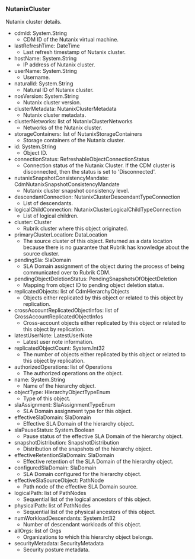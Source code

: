 ### NutanixCluster
Nutanix cluster details.

- cdmId: System.String
  - CDM ID of the Nutanix virtual machine.
- lastRefreshTime: DateTime
  - Last refresh timestamp of Nutanix cluster.
- hostName: System.String
  - IP address of Nutanix cluster.
- userName: System.String
  - Username.
- naturalId: System.String
  - Natural ID of Nutanix cluster.
- nosVersion: System.String
  - Nutanix cluster version.
- clusterMetadata: NutanixClusterMetadata
  - Nutanix cluster metadata.
- clusterNetworks: list of NutanixClusterNetworks
  - Networks of the Nutanix cluster.
- storageContainers: list of NutanixStorageContainers
  - Storage containers of the Nutanix cluster.
- id: System.String
  - Object ID.
- connectionStatus: RefreshableObjectConnectionStatus
  - Connection status of the Nutanix Cluster. If the CDM cluster is disconnected, then the status is set to 'Disconnected'.
- nutanixSnapshotConsistencyMandate: CdmNutanixSnapshotConsistencyMandate
  - Nutanix cluster snapshot consistency level.
- descendantConnection: NutanixClusterDescendantTypeConnection
  - List of descendants.
- logicalChildConnection: NutanixClusterLogicalChildTypeConnection
  - List of logical children.
- cluster: Cluster
  - Rubrik cluster where this object originated.
- primaryClusterLocation: DataLocation
  - The source cluster of this object. Returned as a data location because there is no guarantee that Rubrik has knowledge about the source cluster.
- pendingSla: SlaDomain
  - SLA Domain assignment of the object during the process of being communicated over to Rubrik CDM.
- pendingObjectDeletionStatus: PendingSnapshotsOfObjectDeletion
  - Mapping from object ID to pending object deletion status.
- replicatedObjects: list of CdmHierarchyObjects
  - Objects either replicated by this object or related to this object by replication.
- crossAccountReplicatedObjectInfos: list of CrossAccountReplicatedObjectInfos
  - Cross-account objects either replicated by this object or related to this object by replication.
- latestUserNote: LatestUserNote
  - Latest user note information.
- replicatedObjectCount: System.Int32
  - The number of objects either replicated by this object or related to this object by replication.
- authorizedOperations: list of Operations
  - The authorized operations on the object.
- name: System.String
  - Name of the hierarchy object.
- objectType: HierarchyObjectTypeEnum
  - Type of this object.
- slaAssignment: SlaAssignmentTypeEnum
  - SLA Domain assignment type for this object.
- effectiveSlaDomain: SlaDomain
  - Effective SLA Domain of the hierarchy object.
- slaPauseStatus: System.Boolean
  - Pause status of the effective SLA Domain of the hierarchy object.
- snapshotDistribution: SnapshotDistribution
  - Distribution of the snapshots of the hierarchy object.
- effectiveRetentionSlaDomain: SlaDomain
  - Effective retention of the SLA Domain of the hierarchy object.
- configuredSlaDomain: SlaDomain
  - SLA Domain configured for the hierarchy object.
- effectiveSlaSourceObject: PathNode
  - Path node of the effective SLA Domain source.
- logicalPath: list of PathNodes
  - Sequential list of the logical ancestors of this object.
- physicalPath: list of PathNodes
  - Sequential list of the physical ancestors of this object.
- numWorkloadDescendants: System.Int32
  - Number of descendant workloads of this object.
- allOrgs: list of Orgs
  - Organizations to which this hierarchy object belongs.
- securityMetadata: SecurityMetadata
  - Security posture metadata.
